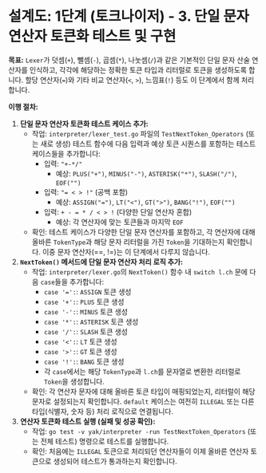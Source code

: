 # 설계도: 1단계 (토크나이저) - 3. 단일 문자 연산자 토큰화 테스트 및 구현

**목표:** `Lexer`가 덧셈(`+`), 뺄셈(`-`), 곱셈(`*`), 나눗셈(`/`)과 같은 기본적인 단일 문자 산술 연산자를 인식하고, 각각에 해당하는 정확한 토큰 타입과 리터럴로 토큰을 생성하도록 합니다. 할당 연산자(`=`)와 기타 비교 연산자(`<`, `>`), 느낌표(`!`) 등도 이 단계에서 함께 처리합니다.

**이행 절차:**

1.  **단일 문자 연산자 토큰화 테스트 케이스 추가:**
    *   작업: `interpreter/lexer_test.go` 파일의 `TestNextToken_Operators` (또는 새로 생성) 테스트 함수에 다음 입력과 예상 토큰 시퀀스를 포함하는 테스트 케이스들을 추가합니다:
        *   입력: `"+-*/"`
            *   예상: `PLUS("+")`, `MINUS("-")`, `ASTERISK("*")`, `SLASH("/")`, `EOF("")`
        *   입력: `"= < > !"` (공백 포함)
            *   예상: `ASSIGN("=")`, `LT("<")`, `GT(">")`, `BANG("!")`, `EOF("")`
        *   입력: `+ - = * / < > !` (다양한 단일 연산자 혼합)
            *   예상: 각 연산자에 맞는 토큰들과 마지막 `EOF`
    *   확인: 테스트 케이스가 다양한 단일 문자 연산자를 포함하고, 각 연산자에 대해 올바른 `TokenType`과 해당 문자 리터럴을 가진 `Token`을 기대하는지 확인합니다. 이중 문자 연산자(==, !=)는 이 단계에서 다루지 않습니다.
2.  **`NextToken()` 메서드에 단일 문자 연산자 처리 로직 추가:**
    *   작업: `interpreter/lexer.go`의 `NextToken()` 함수 내 `switch l.ch` 문에 다음 `case`들을 추가합니다:
        *   `case '=':`: `ASSIGN` 토큰 생성
        *   `case '+':`: `PLUS` 토큰 생성
        *   `case '-':`: `MINUS` 토큰 생성
        *   `case '*':`: `ASTERISK` 토큰 생성
        *   `case '/':`: `SLASH` 토큰 생성
        *   `case '<':`: `LT` 토큰 생성
        *   `case '>':`: `GT` 토큰 생성
        *   `case '!':`: `BANG` 토큰 생성
        *   각 `case`에서는 해당 `TokenType`과 `l.ch`를 문자열로 변환한 리터럴로 `Token`을 생성합니다.
    *   확인: 각 연산자 문자에 대해 올바른 토큰 타입이 매핑되었는지, 리터럴이 해당 문자로 설정되는지 확인합니다. `default` 케이스는 여전히 `ILLEGAL` 또는 다른 타입(식별자, 숫자 등) 처리 로직으로 연결됩니다.
3.  **연산자 토큰화 테스트 실행 (실패 및 성공 확인):**
    *   작업: `go test -v yak/interpreter -run TestNextToken_Operators` (또는 전체 테스트) 명령으로 테스트를 실행합니다.
    *   확인: 처음에는 `ILLEGAL` 토큰으로 처리되던 연산자들이 이제 올바른 연산자 토큰으로 생성되어 테스트가 통과하는지 확인합니다.
